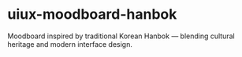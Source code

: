 # uiux-moodboard-hanbok
Moodboard inspired by traditional Korean Hanbok — blending cultural heritage and modern interface design.
